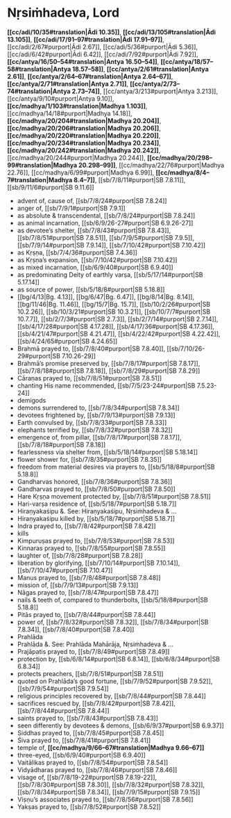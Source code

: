 # Nṛsiṁhadeva, Lord

**[[cc/adi/10/35#translation|Ādi 10.35]]**, **[[cc/adi/13/105#translation|Ādi 13.105]]**, **[[cc/adi/17/91–97#translation|Ādi 17.91–97]]**, [[cc/adi/2/67#purport|Ādi 2.67]], [[cc/adi/5/36#purport|Ādi 5.36]], [[cc/adi/6/42#purport|Ādi 6.42]], [[cc/adi/7/92#purport|Ādi 7.92]], **[[cc/antya/16/50–54#translation|Antya 16.50–54]]**, **[[cc/antya/18/57–58#translation|Antya 18.57–58]]**, **[[cc/antya/2/61#translation|Antya 2.61]]**, **[[cc/antya/2/64–67#translation|Antya 2.64–67]]**, **[[cc/antya/2/71#translation|Antya 2.71]]**, **[[cc/antya/2/73–74#translation|Antya 2.73–74]]**, [[cc/antya/3/213#purport|Antya 3.213]], [[cc/antya/9/10#purport|Antya 9.10]], **[[cc/madhya/1/103#translation|Madhya 1.103]]**, [[cc/madhya/14/18#purport|Madhya 14.18]], **[[cc/madhya/20/204#translation|Madhya 20.204]]**, **[[cc/madhya/20/206#translation|Madhya 20.206]]**, **[[cc/madhya/20/220#translation|Madhya 20.220]]**, **[[cc/madhya/20/234#translation|Madhya 20.234]]**, **[[cc/madhya/20/242#translation|Madhya 20.242]]**, [[cc/madhya/20/244#purport|Madhya 20.244]], **[[cc/madhya/20/298–99#translation|Madhya 20.298–99]]**, [[cc/madhya/22/76#purport|Madhya 22.76]], [[cc/madhya/6/99#purport|Madhya 6.99]], **[[cc/madhya/8/4–7#translation|Madhya 8.4–7]]**, [[sb/7/8/11#purport|SB 7.8.11]], [[sb/9/11/6#purport|SB 9.11.6]]

* advent of, cause of, [[sb/7/8/24#purport|SB 7.8.24]]
* anger of, [[sb/7/9/1#purport|SB 7.9.1]]
* as absolute & transcendental, [[sb/7/8/24#purport|SB 7.8.24]]
* as animal incarnation, [[sb/6/9/26-27#purport|SB 6.9.26-27]]
* as devotee’s shelter, [[sb/7/8/43#purport|SB 7.8.43]], [[sb/7/8/51#purport|SB 7.8.51]], [[sb/7/9/5#purport|SB 7.9.5]], [[sb/7/9/14#purport|SB 7.9.14]], [[sb/7/10/42#purport|SB 7.10.42]]
* as Kṛṣṇa, [[sb/7/4/36#purport|SB 7.4.36]]
* as Kṛṣṇa’s expansion, [[sb/7/10/42#purport|SB 7.10.42]]
* as mixed incarnation, [[sb/6/9/40#purport|SB 6.9.40]]
* as predominating Deity of earthly varṣa, [[sb/5/17/14#purport|SB 5.17.14]]
* as source of power, [[sb/5/18/8#purport|SB 5.18.8]]
*  [[bg/4/13|Bg. 4.13]], [[bg/6/47|Bg. 6.47]], [[bg/8/14|Bg. 8.14]], [[bg/11/46|Bg. 11.46]], [[bg/15/7|Bg. 15.7]], [[sb/10/2/26#purport|SB 10.2.26]], [[sb/10/3/21#purport|SB 10.3.21]], [[sb/10/7/7#purport|SB 10.7.7]], [[sb/2/7/3#purport|SB 2.7.3]], [[sb/2/7/14#purport|SB 2.7.14]], [[sb/4/17/28#purport|SB 4.17.28]], [[sb/4/17/36#purport|SB 4.17.36]], [[sb/4/21/47#purport|SB 4.21.47]], [[sb/4/22/42#purport|SB 4.22.42]], [[sb/4/24/65#purport|SB 4.24.65]]
* Brahmā prayed to, [[sb/7/8/40#purport|SB 7.8.40]], [[sb/7/10/26-29#purport|SB 7.10.26-29]]
* Brahmā’s promise preserved by, [[sb/7/8/17#purport|SB 7.8.17]], [[sb/7/8/18#purport|SB 7.8.18]], [[sb/7/8/29#purport|SB 7.8.29]]
* Cāraṇas prayed to, [[sb/7/8/51#purport|SB 7.8.51]]
* chanting His name recommended, [[sb/7/5/23-24#purport|SB 7.5.23-24]]
* demigods 
* demons surrendered to, [[sb/7/8/34#purport|SB 7.8.34]]
* devotees frightened by, [[sb/7/9/13#purport|SB 7.9.13]]
* Earth convulsed by, [[sb/7/8/33#purport|SB 7.8.33]]
* elephants terrified by, [[sb/7/8/32#purport|SB 7.8.32]]
* emergence of, from pillar, [[sb/7/8/17#purport|SB 7.8.17]], [[sb/7/8/18#purport|SB 7.8.18]]
* fearlessness via shelter from, [[sb/5/18/14#purport|SB 5.18.14]]
* flower shower for, [[sb/7/8/35#purport|SB 7.8.35]]
* freedom from material desires via prayers to, [[sb/5/18/8#purport|SB 5.18.8]]
* Gandharvas honored, [[sb/7/8/36#purport|SB 7.8.36]]
* Gandharvas prayed to, [[sb/7/8/50#purport|SB 7.8.50]]
* Hare Kṛṣṇa movement protected by, [[sb/7/8/51#purport|SB 7.8.51]]
* Hari-varṣa residence of, [[sb/5/18/7#purport|SB 5.18.7]]
* Hiraṇyakaśipu &. See: Hiraṇyakaśipu, Nṛsiṁhadeva & ... 
* Hiraṇyakaśipu killed by, [[sb/5/18/7#purport|SB 5.18.7]]
* Indra prayed to, [[sb/7/8/42#purport|SB 7.8.42]]
* kills 
* Kimpuruṣas prayed to, [[sb/7/8/53#purport|SB 7.8.53]]
* Kinnaras prayed to, [[sb/7/8/55#purport|SB 7.8.55]]
* laughter of, [[sb/7/8/28#purport|SB 7.8.28]]
* liberation by glorifying, [[sb/7/10/14#purport|SB 7.10.14]], [[sb/7/10/47#purport|SB 7.10.47]]
* Manus prayed to, [[sb/7/8/48#purport|SB 7.8.48]]
* mission of, [[sb/7/9/13#purport|SB 7.9.13]]
* Nāgas prayed to, [[sb/7/8/47#purport|SB 7.8.47]]
* nails & teeth of, compared to thunderbolts, [[sb/5/18/8#purport|SB 5.18.8]]
* Pitās prayed to, [[sb/7/8/44#purport|SB 7.8.44]]
* power of, [[sb/7/8/32#purport|SB 7.8.32]], [[sb/7/8/34#purport|SB 7.8.34]], [[sb/7/8/40#purport|SB 7.8.40]]
* Prahlāda 
* Prahlāda &. See: Prahlāda Mahārāja, Nṛsiṁhadeva & ... 
* Prajāpatis prayed to, [[sb/7/8/49#purport|SB 7.8.49]]
* protection by, [[sb/6/8/14#purport|SB 6.8.14]], [[sb/6/8/34#purport|SB 6.8.34]]
* protects preachers, [[sb/7/8/51#purport|SB 7.8.51]]
* quoted on Prahlāda’s good fortune, [[sb/7/9/52#purport|SB 7.9.52]], [[sb/7/9/54#purport|SB 7.9.54]]
* religious principles recovered by, [[sb/7/8/44#purport|SB 7.8.44]]
* sacrifices rescued by, [[sb/7/8/42#purport|SB 7.8.42]], [[sb/7/8/44#purport|SB 7.8.44]]
* saints prayed to, [[sb/7/8/43#purport|SB 7.8.43]]
* seen differently by devotees & demons, [[sb/6/9/37#purport|SB 6.9.37]]
* Siddhas prayed to, [[sb/7/8/45#purport|SB 7.8.45]]
* Śiva prayed to, [[sb/7/8/41#purport|SB 7.8.41]]
* temple of, **[[cc/madhya/9/66–67#translation|Madhya 9.66–67]]**
* three-eyed, [[sb/6/9/40#purport|SB 6.9.40]]
* Vaitālikas prayed to, [[sb/7/8/54#purport|SB 7.8.54]]
* Vidyādharas prayed to, [[sb/7/8/46#purport|SB 7.8.46]]
* visage of, [[sb/7/8/19-22#purport|SB 7.8.19-22]], [[sb/7/8/30#purport|SB 7.8.30]], [[sb/7/8/32#purport|SB 7.8.32]], [[sb/7/8/34#purport|SB 7.8.34]], [[sb/7/9/15#purport|SB 7.9.15]]
* Viṣṇu’s associates prayed to, [[sb/7/8/56#purport|SB 7.8.56]]
* Yakṣas prayed to, [[sb/7/8/52#purport|SB 7.8.52]]
